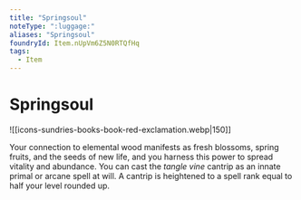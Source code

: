 ```yaml
---
title: "Springsoul"
noteType: ":luggage:"
aliases: "Springsoul"
foundryId: Item.nUpVm6Z5N0RTQfHq
tags:
  - Item
---
```


# Springsoul
![[icons-sundries-books-book-red-exclamation.webp|150]]

Your connection to elemental wood manifests as fresh blossoms, spring fruits, and the seeds of new life, and you harness this power to spread vitality and abundance. You can cast the _tangle vine_ cantrip as an innate primal or arcane spell at will. A cantrip is heightened to a spell rank equal to half your level rounded up.
